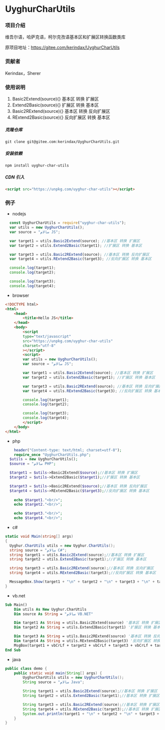 # UyghurCharUtils

### 项目介绍
维吾尔语，哈萨克语，柯尔克孜语基本区和扩展区转换函数类库

原项目地址：https://gitee.com/kerindax/UyghurCharUtils

### 贡献者
Kerindax，Sherer
### 使用说明

1. Basic2Extend(source){}       基本区 转换 扩展区
2. Extend2Basic(source){}       扩展区 转换 基本区
3. Basic2RExtend(source){}      基本区 转换 反向扩展区
4. RExtend2Basic(source){}      反向扩展区 转换 基本区

##### 克隆仓库
`git clone git@gitee.com:kerindax/UyghurCharUtils.git`

##### 安装依赖
`npm install uyghur-char-utils`

##### CDN 引入
```html
<script src="https://unpkg.com/uyghur-char-utils"></script>
```

### 例子

- nodejs

```js
  const UyghurCharUtils = require("uyghur-char-utils");
  var utils = new UyghurCharUtils();
  var source = "سالام JS";

  var target1 = utils.Basic2Extend(source); //基本区 转换 扩展区
  var target2 = utils.Extend2Basic(target1); //扩展区 转换 基本区

  var target3 = utils.Basic2RExtend(source); //基本区 转换 反向扩展区
  var target4 = utils.RExtend2Basic(target3); //反向扩展区 转换 基本区

  console.log(target1);
  console.log(target2);

  console.log(target3);
  console.log(target4);
```
- browser

```html
<!DOCTYPE html>
<html>
    <head>
        <title>Hello JS</title>
    </head>
    <body>
        <script
        type="text/javascript"
        src="https://unpkg.com/uyghur-char-utils"
        charset="utf-8"
        ></script>
        <script>
        var utils = new UyghurCharUtils();
        var source = "سالام JS";

        var target1 = utils.Basic2Extend(source); //基本区 转换 扩展区
        var target2 = utils.Extend2Basic(target1); //扩展区 转换 基本区

        var target3 = utils.Basic2RExtend(source); //基本区 转换 反向扩展区
        var target4 = utils.RExtend2Basic(target3); //反向扩展区 转换 基本区

        console.log(target1);
        console.log(target2);

        console.log(target3);
        console.log(target4);
        </script>
    </body>
</html>
```
- php
```php
	header("Content-type: text/html; charset=utf-8");
	require_once "UyghurCharUtils.php";
  $utils = new UyghurCharUtils();
  $source = "سالام PHP";

  $target1 = $utils->Basic2Extend($source);//基本区 转换 扩展区
  $target2 = $utils->Extend2Basic($target1);//扩展区 转换 基本区

  $target3 = $utils->Basic2RExtend($source);//基本区 转换 反向扩展区
  $target4 = $utils->RExtend2Basic($target3);//反向扩展区 转换 基本区
	
	echo $target1."<br/>";
	echo $target2."<br/>";

	echo $target3."<br/>";
	echo $target4."<br/>";
```
- c#
```c#
static void Main(string[] args)
{
  Uyghur.CharUtils utils = new Uyghur.CharUtils();
  string source = "سالام C#";
  string target1 = utils.Basic2Extend(source);//基本区 转换 扩展区
  string target2 = utils.Extend2Basic(target1);//扩展区 转换 基本区

  string target3 = utils.Basic2RExtend(source);//基本区 转换 反向扩展区
  string target4 = utils.RExtend2Basic(target3);//反向扩展区 转换 基本区

  MessageBox.Show(target1 + "\n" + target2 + "\n" + target3 + "\n" + target4);
}
```
- vb.net
```vb
Sub Main()
    Dim utils As New Uyghur.CharUtils
    Dim source As String = "سالام VB.NET"

    Dim target1 As String = utils.Basic2Extend(source) '基本区 转换 扩展区
    Dim target2 As String = utils.Extend2Basic(target1) '扩展区 转换 基本区

    Dim target3 As String = utils.Basic2RExtend(source) '基本区 转换 反向扩展区
    Dim target4 As String = utils.RExtend2Basic(target3) '反向扩展区 转换 基本区
    MsgBox(target1 + vbCrLf + target2 + vbCrLf + target3 + vbCrLf + target4)
End Sub
```
- java
```java
public class demo {
    public static void main(String[] args) {
        UyghurCharUtils utils = new UyghurCharUtils();
        String source = "سالام Java";

        String target1 = utils.Basic2Extend(source);//基本区 转换 扩展区
        String target2 = utils.Extend2Basic(target1);//基本区 转换 扩展区

        String target3 = utils.Basic2RExtend(source);//基本区 转换 扩展区
        String target4 = utils.RExtend2Basic(target3);//基本区 转换 扩展区
        System.out.println(target1 + "\n" + target2 + "\n" + target3 + "\n" + target4);
    }
}
```